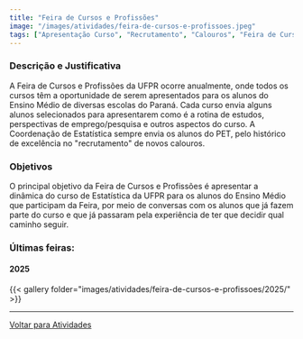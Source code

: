 ```yaml
---
title: "Feira de Cursos e Profissões"
image: "/images/atividades/feira-de-cursos-e-profissoes.jpeg"
tags: ["Apresentação Curso", "Recrutamento", "Calouros", "Feira de Cursos e Profissões"]
---
```

  
### **Descrição e Justificativa**
  
A Feira de Cursos e Profissões da UFPR ocorre anualmente, onde todos os cursos têm a oportunidade de serem apresentados para os alunos do Ensino Médio de diversas escolas do Paraná. Cada curso envia alguns alunos selecionados para apresentarem como é a rotina de estudos, perspectivas de emprego/pesquisa e outros aspectos do curso. A Coordenação de Estatística sempre envia os alunos do PET, pelo histórico de excelência no "recrutamento" de novos calouros.

### **Objetivos**

O principal objetivo da Feira de Cursos e Profissões é apresentar a dinâmica do curso de Estatística da UFPR para os alunos do Ensino Médio que participam da Feira, por meio de conversas com os alunos que já fazem parte do curso e que já passaram pela experiência de ter que decidir qual caminho seguir.


### Últimas feiras:

#### 2025

{{< gallery folder="images/atividades/feira-de-cursos-e-profissoes/2025/" >}}

---
[Voltar para Atividades](/atividades/)